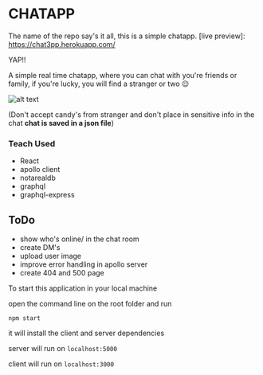 # CHATAPP

The name of the repo say's it all, this is a simple chatapp. [live preview]: https://chat3pp.herokuapp.com/

YAP!!

A simple real time chatapp, where you can chat with you're friends or family, if you're lucky, you will find a stranger or two 😉

![alt text](https://media.makeameme.org/created/stranger-danger-safety.jpg)

(Don't accept candy's from stranger and don't place in sensitive info in the chat **chat is saved in a json file**)

### Teach Used
* React
* apollo client
* notarealdb
* graphql
* graphql-express

## ToDo

* show who's online/ in the chat room
* create DM's
* upload user image
* improve error handling in apollo server
* create 404 and 500 page

To start this application in your local machine

open the command line on the root folder and run

```
npm start
```
it will install the client and server dependencies

server will run on `localhost:5000`

client will run on `localhost:3000`
